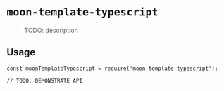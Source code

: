 # `moon-template-typescript`

> TODO: description

## Usage

```
const moonTemplateTypescript = require('moon-template-typescript');

// TODO: DEMONSTRATE API
```
